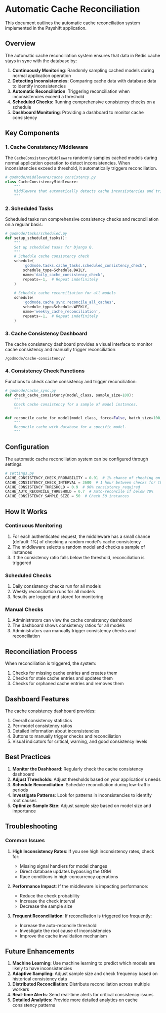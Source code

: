 # Automatic Cache Reconciliation

This document outlines the automatic cache reconciliation system implemented in the Payshift application.

## Overview

The automatic cache reconciliation system ensures that data in Redis cache stays in sync with the database by:

1. **Continuously Monitoring**: Randomly sampling cached models during normal application operation
2. **Detecting Inconsistencies**: Comparing cache data with database data to identify inconsistencies
3. **Automatic Reconciliation**: Triggering reconciliation when inconsistencies exceed a threshold
4. **Scheduled Checks**: Running comprehensive consistency checks on a schedule
5. **Dashboard Monitoring**: Providing a dashboard to monitor cache consistency

## Key Components

### 1. Cache Consistency Middleware

The `CacheConsistencyMiddleware` randomly samples cached models during normal application operation to detect inconsistencies. When inconsistencies exceed a threshold, it automatically triggers reconciliation.

```python
# godmode/middleware/cache_consistency.py
class CacheConsistencyMiddleware:
    """
    Middleware that automatically detects cache inconsistencies and triggers reconciliation.
    """
```

### 2. Scheduled Tasks

Scheduled tasks run comprehensive consistency checks and reconciliation on a regular basis:

```python
# godmode/tasks/scheduled.py
def setup_scheduled_tasks():
    """
    Set up scheduled tasks for Django Q.
    """
    # Schedule cache consistency check
    schedule(
        'godmode.tasks.cache_tasks.scheduled_consistency_check',
        schedule_type=Schedule.DAILY,
        name='daily_cache_consistency_check',
        repeats=-1,  # Repeat indefinitely
    )
    
    # Schedule cache reconciliation for all models
    schedule(
        'godmode.cache_sync.reconcile_all_caches',
        schedule_type=Schedule.WEEKLY,
        name='weekly_cache_reconciliation',
        repeats=-1,  # Repeat indefinitely
    )
```

### 3. Cache Consistency Dashboard

The cache consistency dashboard provides a visual interface to monitor cache consistency and manually trigger reconciliation:

```
/godmode/cache-consistency/
```

### 4. Consistency Check Functions

Functions to check cache consistency and trigger reconciliation:

```python
# godmode/cache_sync.py
def check_cache_consistency(model_class, sample_size=100):
    """
    Check cache consistency for a sample of model instances.
    """

def reconcile_cache_for_model(model_class, force=False, batch_size=100, max_instances=1000):
    """
    Reconcile cache with database for a specific model.
    """
```

## Configuration

The automatic cache reconciliation system can be configured through settings:

```python
# settings.py
CACHE_CONSISTENCY_CHECK_PROBABILITY = 0.01  # 1% chance of checking on each request
CACHE_CONSISTENCY_CHECK_INTERVAL = 3600  # 1 hour between checks for the same model
CACHE_CONSISTENCY_THRESHOLD = 0.9  # 90% consistency required
CACHE_AUTO_RECONCILE_THRESHOLD = 0.7  # Auto-reconcile if below 70%
CACHE_CONSISTENCY_SAMPLE_SIZE = 50  # Check 50 instances
```

## How It Works

### Continuous Monitoring

1. For each authenticated request, the middleware has a small chance (default: 1%) of checking a random model's cache consistency
2. The middleware selects a random model and checks a sample of instances
3. If the consistency ratio falls below the threshold, reconciliation is triggered

### Scheduled Checks

1. Daily consistency checks run for all models
2. Weekly reconciliation runs for all models
3. Results are logged and stored for monitoring

### Manual Checks

1. Administrators can view the cache consistency dashboard
2. The dashboard shows consistency ratios for all models
3. Administrators can manually trigger consistency checks and reconciliation

## Reconciliation Process

When reconciliation is triggered, the system:

1. Checks for missing cache entries and creates them
2. Checks for stale cache entries and updates them
3. Checks for orphaned cache entries and removes them

## Dashboard Features

The cache consistency dashboard provides:

1. Overall consistency statistics
2. Per-model consistency ratios
3. Detailed information about inconsistencies
4. Buttons to manually trigger checks and reconciliation
5. Visual indicators for critical, warning, and good consistency levels

## Best Practices

1. **Monitor the Dashboard**: Regularly check the cache consistency dashboard
2. **Adjust Thresholds**: Adjust thresholds based on your application's needs
3. **Schedule Reconciliation**: Schedule reconciliation during low-traffic periods
4. **Investigate Patterns**: Look for patterns in inconsistencies to identify root causes
5. **Optimize Sample Size**: Adjust sample size based on model size and importance

## Troubleshooting

### Common Issues

1. **High Inconsistency Rates**: If you see high inconsistency rates, check for:
   - Missing signal handlers for model changes
   - Direct database updates bypassing the ORM
   - Race conditions in high-concurrency operations

2. **Performance Impact**: If the middleware is impacting performance:
   - Reduce the check probability
   - Increase the check interval
   - Decrease the sample size

3. **Frequent Reconciliation**: If reconciliation is triggered too frequently:
   - Increase the auto-reconcile threshold
   - Investigate the root cause of inconsistencies
   - Improve the cache invalidation mechanism

## Future Enhancements

1. **Machine Learning**: Use machine learning to predict which models are likely to have inconsistencies
2. **Adaptive Sampling**: Adjust sample size and check frequency based on historical consistency data
3. **Distributed Reconciliation**: Distribute reconciliation across multiple workers
4. **Real-time Alerts**: Send real-time alerts for critical consistency issues
5. **Detailed Analytics**: Provide more detailed analytics on cache consistency patterns
